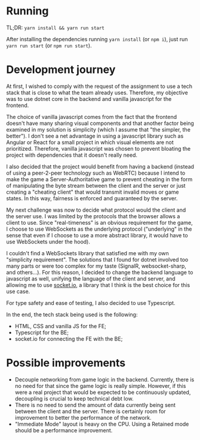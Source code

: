 # Running

TL;DR: `yarn install && yarn run start`

After installing the dependencies running `yarn install` (or `npm i`), just run `yarn run start` (or `npm run start`).

# Development journey

At first, I wished to comply with the request of the assignment to use a tech stack that is close to what the team already uses. Therefore, my objective was to use dotnet core in the backend and vanilla javascript for the frontend.

The choice of vanilla javascript comes from the fact that the frontend doesn't have many sharing visual components and that another factor being examined in my solution is simplicity (which I assume that "the simpler, the better"). I don't see a net advantage in using a javascript library such as Angular or React for a small project in which visual elements are not prioritized. Therefore, vanilla javascript was chosen to prevent bloating the project with dependencies that it doesn't really need.

I also decided that the project would benefit from having a backend (instead of using a peer-2-peer technology such as WebRTC) because I intend to make the game a Server-Authoritative game to prevent cheating in the form of manipulating the byte stream between the client and the server or just creating a "cheating client" that would transmit invalid moves or game states. In this way, fairness is enforced and guaranteed by the server.

My next challenge was now to decide what protocol would the client and the server use. I was limited by the protocols that the browser allows a client to use. Since "real-timeness" is an obvious requirement for the game, I choose to use WebSockets as the underlying protocol ("underlying" in the sense that even if I choose to use a more abstract library, it would have to use WebSockets under the hood).

I couldn't find a WebSockets library that satisfied me with my own "simplicity requirement". The solutions that I found for dotnet involved too many parts or were too complex for my taste (SignalR, websocket-sharp, and others...). For this reason, I decided to change the backend language to javascript as well, unifying the language of the client and server, and allowing me to use [socket.io](https://socket.io/), a library that I think is the best choice for this use case.

For type safety and ease of testing, I also decided to use Typescript.

In the end, the tech stack being used is the following:

- HTML, CSS and vanilla JS for the FE;
- Typescript for the BE;
- socket.io for connecting the FE with the BE;

# Possible improvements

- Decouple networking from game logic in the backend. Currently, there is no need for that since the game logic is really simple. However, if this were a real project that would be expected to be continuously updated, decoupling is crucial to keep technical debt low.
- There is no need to send the amount of data currently being sent between the client and the server. There is certainly room for improvement to better the performance of the network.
- "Immediate Mode" layout is heavy on the CPU. Using a Retained mode should be a performance improvement.